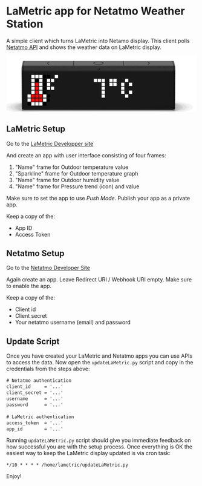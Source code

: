 # LaMetric app for Netatmo Weather Station

A simple client which turns LaMetric into Netamo display. This client polls [Netatmo API](https://github.com/philippelt/netatmo-api-python)  and shows the weather data on LaMetric display.

![screencast](netatmo.gif)

## LaMetric Setup

Go to the [LaMetric Developper site](https://developer.lametric.com)

And create an app with user interface consisting of four frames:

1. "Name" frame for Outdoor temperature value
2. "Sparkline" frame for Outdoor temperature graph
3. "Name" frame for Outdoor humidity value
4. "Name" frame for Pressure trend (icon) and value

Make sure to set the app to use *Push Mode*. Publish your app as a private app.

Keep a copy of the: 
- App ID 
- Access Token

## Netatmo Setup

Go to the [Netatmo Developer Site](https://dev.netatmo.com)

Again create an app. Leave Redirect URI / Webhook URI empty. Make sure to enable the app. 

Keep a copy of the: 
- Client id
- Client secret
- Your netatmo username (email) and password

## Update Script 

Once you have created your LaMetric and Netatmo apps you can use APIs to access the data. Now open the `updateLaMetric.py` script and copy in the credentials from the steps above:

```
# Netatmo authentication
client_id     = '...'
client_secret = '...'
username      = '...'
password      = '...'

# LaMetric authentication
access_token  = '...'
app_id        = '...'
```

Running `updateLaMetric.py` script should give you immediate feedback on how successful you are with the setup process. Once everything is OK the easiest way to keep the LaMetric display updated is via cron task:

```
*/10 * * * * /home/lametric/updateLaMetric.py
```

Enjoy!
